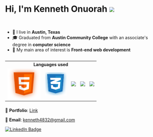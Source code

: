 <h1 align="left">Hi, I'm Kenneth Onuorah <img src="https://raw.githubusercontent.com/MartinHeinz/MartinHeinz/master/wave.gif" width="30px"></h1>

<br>

- 🌆 I live in **Austin, Texas**
- 🎓 Graduated from **Austin Community College** with an associate's degree in **computer science**
- 🎯 My main area of interest is **Front-end web development**

<table align="left">
  <tr>
    <td colspan="5" align="center">
      <strong>
        Languages used
      </strong>
    </td>
  </tr>
  <tr>
    <td>
       <img src="https://github.com/KennethOnuorah/KennethOnuorah/blob/main/images/html.png" height="100px"/>
    </td>
    <td>
      <img src="https://github.com/KennethOnuorah/KennethOnuorah/blob/main/images/css.png" height="76px"/>
    </td>
    <td>
      <img src="https://upload.wikimedia.org/wikipedia/commons/thumb/9/96/Sass_Logo_Color.svg/1920px-Sass_Logo_Color.svg.png" height="75px"/>
    </td>
    <td>
      <img src="https://upload.wikimedia.org/wikipedia/commons/thumb/9/99/Unofficial_JavaScript_logo_2.svg/1024px-Unofficial_JavaScript_logo_2.svg.png?20141107110902" height="75px"/>
    </td>
    <td>
      <img src="https://upload.wikimedia.org/wikipedia/commons/thumb/c/c3/Python-logo-notext.svg/1200px-Python-logo-notext.svg.png" height="75px"/>
    </td>
  </tr>
</table>

<br>
<br>
<br>
<br>
<br>
<br>
<br>
<br>
<br>

💼 **Portfolio**: [Link](https://kenneth-o-portfolio.netlify.app)

📧 **Email**: kenneth4832@gmail.com

[![LinkedIn Badge](https://img.shields.io/badge/LinkedIn-Profile-informational?style=flat&logo=linkedin&logoColor=white&color=0D76A8)](https://www.linkedin.com/in/kenneth-onuorah-64640419b/)

<!--
**KennethOnuorah/KennethOnuorah** is a ✨ _special_ ✨ repository because its `README.md` (this file) appears on your GitHub profile.

Here are some ideas to get you started:

- 🔭 I’m currently working on ...
- 🌱 I’m currently learning ...
- 👯 I’m looking to collaborate on ...
- 🤔 I’m looking for help with ...
- 💬 Ask me about ...
- 📫 How to reach me: ...
- 😄 Pronouns: ...
- ⚡ Fun fact: ...
-->
